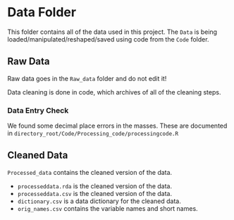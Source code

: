 # Data Folder

This folder contains all of the data used in this project. 
The `Data` is being loaded/manipulated/reshaped/saved using code from the `Code` folder. 

## Raw Data

Raw data goes in the `Raw_data` folder and do not edit it! 

Data cleaning is done in code, which archives of all of the cleaning steps. 

### Data Entry Check

We found some decimal place errors in the masses. These are documented in `directory_root/Code/Processing_code/processingcode.R`

## Cleaned Data

`Processed_data` contains the cleaned version of the data. 
  - `processeddata.rda` is the cleaned version of the data. 
  - `processeddata.csv` is the cleaned version of the data. 
  - `dictionary.csv` is a data dictionary for the cleaned data. 
  - `orig_names.csv` contains the variable names and short names. 

